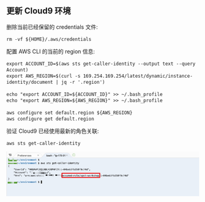 ## 更新 Cloud9 环境


删除当前已经保留的 credentials 文件:

```
rm -vf ${HOME}/.aws/credentials
```

配置 AWS CLI 的当前的 region 信息:

```
export ACCOUNT_ID=$(aws sts get-caller-identity --output text --query Account)
export AWS_REGION=$(curl -s 169.254.169.254/latest/dynamic/instance-identity/document | jq -r '.region')

echo "export ACCOUNT_ID=${ACCOUNT_ID}" >> ~/.bash_profile
echo "export AWS_REGION=${AWS_REGION}" >> ~/.bash_profile

aws configure set default.region ${AWS_REGION}
aws configure get default.region
```

验证 Cloud9 已经使用最新的角色关联:

```
aws sts get-caller-identity
```

![c9stsidentity](../image/cloud9/c9stsidentity.jpg)